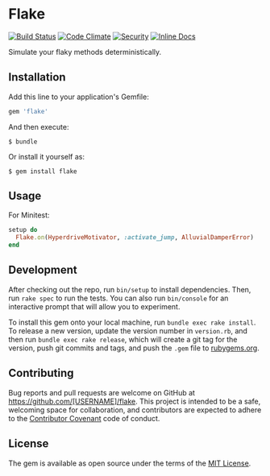 # Flake
[![Build Status](https://travis-ci.org/dysnomian/flake.svg?branch=master)](https://travis-ci.org/dysnomian/flake)
[![Code Climate](https://codeclimate.com/github/dysnomian/flake/badges/gpa.svg)](https://codeclimate.com/github/dysnomian/flake)
[![Security](https://hakiri.io/github/dysnomian/flake/master.svg)](https://hakiri.io/github/dysnomian/flake/master)
[![Inline Docs](http://inch-ci.org/github/dysnomian/flake.svg?branch=master)](http://inch-ci.org/github/dysnomian/flake)

Simulate your flaky methods deterministically.

## Installation

Add this line to your application's Gemfile:

```ruby
gem 'flake'
```

And then execute:

    $ bundle

Or install it yourself as:

    $ gem install flake

## Usage

For Minitest:

```ruby
setup do
  Flake.on(HyperdriveMotivator, :activate_jump, AlluvialDamperError)
end
```

## Development

After checking out the repo, run `bin/setup` to install dependencies. Then, run `rake spec` to run the tests. You can also run `bin/console` for an interactive prompt that will allow you to experiment.

To install this gem onto your local machine, run `bundle exec rake install`. To release a new version, update the version number in `version.rb`, and then run `bundle exec rake release`, which will create a git tag for the version, push git commits and tags, and push the `.gem` file to [rubygems.org](https://rubygems.org).

## Contributing

Bug reports and pull requests are welcome on GitHub at https://github.com/[USERNAME]/flake. This project is intended to be a safe, welcoming space for collaboration, and contributors are expected to adhere to the [Contributor Covenant](http://contributor-covenant.org) code of conduct.


## License

The gem is available as open source under the terms of the [MIT License](http://opensource.org/licenses/MIT).
